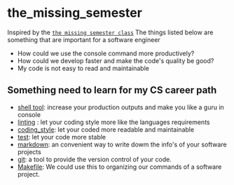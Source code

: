 # the_missing_semester
Inspired by the [`the missing semester class`](https://missing.csail.mit.edu/) 
The things listed below are something that are important for a software engineer

- How could we use the console command more productively?
- How could we develop faster and make the code's quality be good?
- My code is not easy to read and maintainable

## Something need to learn for my CS career path
- [shell tool](./shell_tool/README.md): increase your production outputs and make you like a guru in console
- [linting](./linting/README.md) : let your coding style more like the languages requirements
- [coding_style](./coding_style/README.md): let your coded more readable and maintainable
- [test](./test/README.md): let your code more stable
- [markdown](./markdown/README.md): an convenient way to write dowm the info's of your software projects 
- [git](./git/README.md): a tool to provide the version control of your code.
- [Makefile](./Makefile/README.md): We could use this to organizing our commands of a software project.
